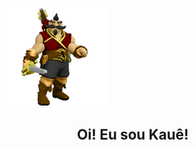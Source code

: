 
<img id="Logo" src="_imagens/Thorfin.png" alt="logo" align="center">
<h1 align="center"> Oi! Eu sou Kauê! </h1>

